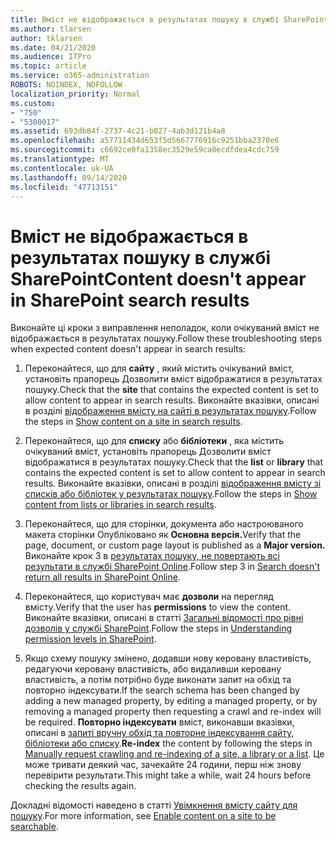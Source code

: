 ```yaml
---
title: Вміст не відображається в результатах пошуку в службі SharePoint
ms.author: tlarsen
author: tklarsen
ms.date: 04/21/2020
ms.audience: ITPro
ms.topic: article
ms.service: o365-administration
ROBOTS: NOINDEX, NOFOLLOW
localization_priority: Normal
ms.custom:
- "750"
- "5300017"
ms.assetid: 693db84f-2737-4c21-b027-4ab3d121b4a8
ms.openlocfilehash: a57711434d653f5d5667776916c9251bba2370e6
ms.sourcegitcommit: c6692ce0fa1358ec3529e59ca0ecdfdea4cdc759
ms.translationtype: MT
ms.contentlocale: uk-UA
ms.lasthandoff: 09/14/2020
ms.locfileid: "47713151"
---
```

# <a name="content-doesnt-appear-in-sharepoint-search-results"></a><span data-ttu-id="0e715-102">Вміст не відображається в результатах пошуку в службі SharePoint</span><span class="sxs-lookup"><span data-stu-id="0e715-102">Content doesn't appear in SharePoint search results</span></span>

<span data-ttu-id="0e715-103">Виконайте ці кроки з виправлення неполадок, коли очікуваний вміст не відображається в результатах пошуку.</span><span class="sxs-lookup"><span data-stu-id="0e715-103">Follow these troubleshooting steps when expected content doesn't appear in search results:</span></span>
  
1. <span data-ttu-id="0e715-104">Переконайтеся, що для **сайту** , який містить очікуваний вміст, установіть прапорець Дозволити вміст відображатися в результатах пошуку.</span><span class="sxs-lookup"><span data-stu-id="0e715-104">Check that the **site** that contains the expected content is set to allow content to appear in search results.</span></span> <span data-ttu-id="0e715-105">Виконайте вказівки, описані в розділі [відображення вмісту на сайті в результатах пошуку](https://docs.microsoft.com/sharepoint/make-site-content-searchable#show-content-on-a-site-in-search-results).</span><span class="sxs-lookup"><span data-stu-id="0e715-105">Follow the steps in [Show content on a site in search results](https://docs.microsoft.com/sharepoint/make-site-content-searchable#show-content-on-a-site-in-search-results).</span></span>

2. <span data-ttu-id="0e715-106">Переконайтеся, що для **списку** або **бібліотеки** , яка містить очікуваний вміст, установіть прапорець Дозволити вміст відображатися в результатах пошуку.</span><span class="sxs-lookup"><span data-stu-id="0e715-106">Check that the **list** or **library** that contains the expected content is set to allow content to appear in search results.</span></span> <span data-ttu-id="0e715-107">Виконайте вказівки, описані в розділі [відображення вмісту зі списків або бібліотек у результатах пошуку](https://docs.microsoft.com/sharepoint/make-site-content-searchable#show-content-from-lists-or-libraries-in-search-results).</span><span class="sxs-lookup"><span data-stu-id="0e715-107">Follow the steps in [Show content from lists or libraries in search results](https://docs.microsoft.com/sharepoint/make-site-content-searchable#show-content-from-lists-or-libraries-in-search-results).</span></span>

3. <span data-ttu-id="0e715-108">Переконайтеся, що для сторінки, документа або настроюваного макета сторінки Опубліковано як **Основна версія.**</span><span class="sxs-lookup"><span data-stu-id="0e715-108">Verify that the page, document, or custom page layout is published as a **Major version.**</span></span> <span data-ttu-id="0e715-109">Виконайте крок 3 в [результатах пошуку, не повертають всі результати в службі SharePoint Online](https://go.microsoft.com/fwlink/?linkid=874525).</span><span class="sxs-lookup"><span data-stu-id="0e715-109">Follow step 3 in [Search doesn't return all results in SharePoint Online](https://go.microsoft.com/fwlink/?linkid=874525).</span></span>

4. <span data-ttu-id="0e715-110">Переконайтеся, що користувач має **дозволи** на перегляд вмісту.</span><span class="sxs-lookup"><span data-stu-id="0e715-110">Verify that the user has **permissions** to view the content.</span></span> <span data-ttu-id="0e715-111">Виконайте вказівки, описані в статті [Загальні відомості про рівні дозволів у службі SharePoint](https://docs.microsoft.com/sharepoint/understanding-permission-levels).</span><span class="sxs-lookup"><span data-stu-id="0e715-111">Follow the steps in [Understanding permission levels in SharePoint](https://docs.microsoft.com/sharepoint/understanding-permission-levels).</span></span>
    
5. <span data-ttu-id="0e715-112">Якщо схему пошуку змінено, додавши нову керовану властивість, редагуючи керовану властивість, або видаливши керовану властивість, а потім потрібно буде виконати запит на обхід та повторно індексувати.</span><span class="sxs-lookup"><span data-stu-id="0e715-112">If the search schema has been changed by adding a new managed property, by editing a managed property, or by removing a managed property then requesting a crawl and re-index will be required.</span></span> <span data-ttu-id="0e715-113">**Повторно індексувати** вміст, виконавши вказівки, описані в [запиті вручну обхід та повторне індексування сайту, бібліотеки або списку](https://docs.microsoft.com/sharepoint/crawl-site-content).</span><span class="sxs-lookup"><span data-stu-id="0e715-113">**Re-index** the content by following the steps in [Manually request crawling and re-indexing of a site, a library or a list](https://docs.microsoft.com/sharepoint/crawl-site-content).</span></span> <span data-ttu-id="0e715-114">Це може тривати деякий час, зачекайте 24 години, перш ніж знову перевірити результати.</span><span class="sxs-lookup"><span data-stu-id="0e715-114">This might take a while, wait 24 hours before checking the results again.</span></span>

<span data-ttu-id="0e715-115">Докладні відомості наведено в статті [Увімкнення вмісту сайту для пошуку](https://docs.microsoft.com/sharepoint/make-site-content-searchable).</span><span class="sxs-lookup"><span data-stu-id="0e715-115">For more information, see [Enable content on a site to be searchable](https://docs.microsoft.com/sharepoint/make-site-content-searchable).</span></span> 
  
